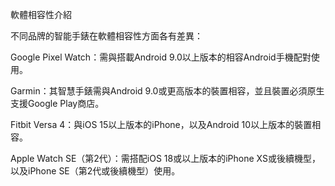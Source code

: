軟體相容性介紹

不同品牌的智能手錶在軟體相容性方面各有差異：

Google Pixel Watch：需與搭載Android 9.0以上版本的相容Android手機配對使用。 

Garmin：其智慧手錶需與Android 9.0或更高版本的裝置相容，並且裝置必須原生支援Google Play商店。 

Fitbit Versa 4：與iOS 15以上版本的iPhone，以及Android 10以上版本的裝置相容。 

Apple Watch SE（第2代）：需搭配iOS 18或以上版本的iPhone XS或後續機型，以及iPhone SE（第2代或後續機型）使用。 
